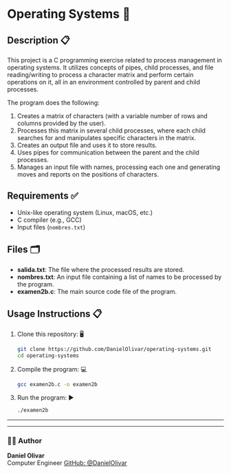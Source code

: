 # Operating Systems 🚀

## Description 📋

This project is a C programming exercise related to process management in operating systems. It utilizes concepts of pipes, child processes, and file reading/writing to process a character matrix and perform certain operations on it, all in an environment controlled by parent and child processes.

The program does the following:
1. Creates a matrix of characters (with a variable number of rows and columns provided by the user).
2. Processes this matrix in several child processes, where each child searches for and manipulates specific characters in the matrix.
3. Creates an output file and uses it to store results.
4. Uses pipes for communication between the parent and the child processes.
5. Manages an input file with names, processing each one and generating moves and reports on the positions of characters.

## Requirements ✅

- Unix-like operating system (Linux, macOS, etc.)
- C compiler (e.g., GCC)
- Input files (`nombres.txt`)

## Files 🗂️

- **salida.txt**: The file where the processed results are stored.
- **nombres.txt**: An input file containing a list of names to be processed by the program.
- **examen2b.c**: The main source code file of the program.


## Usage Instructions 📋

1. Clone this repository: 🖥

   ```bash
   git clone https://github.com/DanielOlivar/operating-systems.git
   cd operating-systems

2. Compile the program: 💻
   ```bash
   gcc examen2b.c -o examen2b
3. Run the program: ▶️
   ```bash
   ./examen2b

---


---

### 👨‍💻 Author

**Daniel Olivar**  
Computer Engineer
[GitHub: @DanielOlivar](https://github.com/DanielOlivar)



